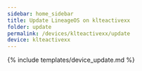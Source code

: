```yaml
---
sidebar: home_sidebar
title: Update LineageOS on klteactivexx
folder: update
permalink: /devices/klteactivexx/update
device: klteactivexx
---
```

{% include templates/device_update.md %}
